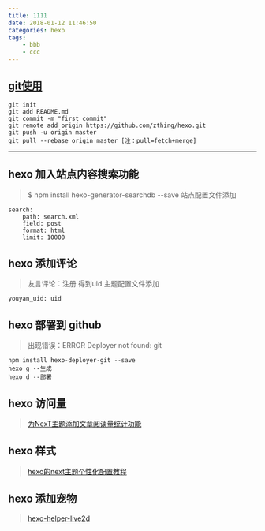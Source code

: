 ```yaml
---
title: 1111
date: 2018-01-12 11:46:50
categories: hexo
tags:
	- bbb
	- ccc
---
```

## [git使用](http://iissnan.com/progit/)
> 
```
git init
git add README.md
git commit -m "first commit"
git remote add origin https://github.com/zthing/hexo.git
git push -u origin master
git pull --rebase origin master [注：pull=fetch+merge]
```
***
## hexo 加入站点内容搜索功能
> $ npm install hexo-generator-searchdb --save
站点配置文件添加
```
search:
	path: search.xml
	field: post
	format: html
	limit: 10000
```
## hexo 添加评论
>友言评论：注册 得到uid
主题配置文件添加
```
youyan_uid: uid
```
## hexo 部署到 github
> 出现错误：ERROR Deployer not found: git 
```
npm install hexo-deployer-git --save
hexo g --生成
hexo d --部署
```
## hexo 访问量
> [为NexT主题添加文章阅读量统计功能](https://notes.wanghao.work/2015-10-21-为NexT主题添加文章阅读量统计功能.html)
	
## hexo 样式
> [hexo的next主题个性化配置教程](https://segmentfault.com/a/1190000009544924)
	
## hexo 添加宠物
> [hexo-helper-live2d](https://github.com/EYHN/hexo-helper-live2d/blob/master/README.zh-CN.md)